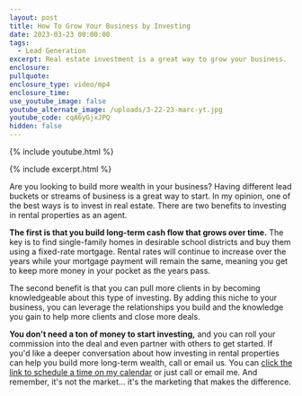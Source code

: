 ```yaml
---
layout: post
title: How To Grow Your Business by Investing
date: 2023-03-23 00:00:00
tags:
  - Lead Generation
excerpt: Real estate investment is a great way to grow your business.
enclosure:
pullquote:
enclosure_type: video/mp4
enclosure_time:
use_youtube_image: false
youtube_alternate_image: /uploads/3-22-23-marc-yt.jpg
youtube_code: cqA6yGjxJPQ
hidden: false
---
```

{% include youtube.html %}

{% include excerpt.html %}

Are you looking to build more wealth in your business? Having different lead buckets or streams of business is a great way to start. In my opinion, one of the best ways is to invest in real estate. There are two benefits to investing in rental properties as an agent.

**The first is that you build long-term cash flow that grows over time.** The key is to find single-family homes in desirable school districts and buy them using a fixed-rate mortgage. Rental rates will continue to increase over the years while your mortgage payment will remain the same, meaning you get to keep more money in your pocket as the years pass.&nbsp;

The second benefit is that you can pull more clients in by becoming knowledgeable about this type of investing. By adding this niche to your business, you can leverage the relationships you build and the knowledge you gain to help more clients and close more deals.

**You don't need a ton of money to start investing,** and you can roll your commission into the deal and even partner with others to get started. If you'd like a deeper conversation about how investing in rental properties can help you build more long-term wealth, call or email us. You can [click the link to schedule a time on my calendar](https://calendly.com/marcaustinhighfill/30min) or just call or email me. And remember, it's not the market… it's the marketing that makes the difference.